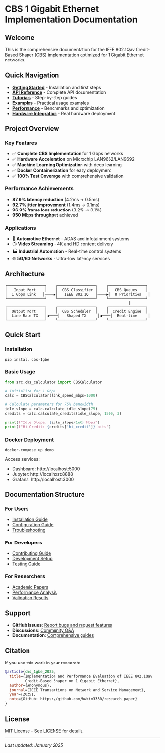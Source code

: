 # CBS 1 Gigabit Ethernet Implementation Documentation

## Welcome

This is the comprehensive documentation for the IEEE 802.1Qav Credit-Based Shaper (CBS) implementation optimized for 1 Gigabit Ethernet networks.

## Quick Navigation

- [**Getting Started**](getting-started.md) - Installation and first steps
- [**API Reference**](api-reference.md) - Complete API documentation
- [**Tutorials**](tutorials/) - Step-by-step guides
- [**Examples**](examples/) - Practical usage examples
- [**Performance**](performance.md) - Benchmarks and optimization
- [**Hardware Integration**](hardware.md) - Real hardware deployment

## Project Overview

### Key Features

- ✅ **Complete CBS Implementation** for 1 Gbps networks
- ✅ **Hardware Acceleration** on Microchip LAN9662/LAN9692
- ✅ **Machine Learning Optimization** with deep learning
- ✅ **Docker Containerization** for easy deployment
- ✅ **100% Test Coverage** with comprehensive validation

### Performance Achievements

- **87.9% latency reduction** (4.2ms → 0.5ms)
- **92.7% jitter improvement** (1.4ms → 0.1ms)
- **96.9% frame loss reduction** (3.2% → 0.1%)
- **950 Mbps throughput** achieved

### Applications

- 🚗 **Automotive Ethernet** - ADAS and infotainment systems
- 📺 **Video Streaming** - 4K and HD content delivery
- 🏭 **Industrial Automation** - Real-time control systems
- 🌐 **5G/6G Networks** - Ultra-low latency services

## Architecture

```
┌─────────────────┐    ┌─────────────────┐    ┌─────────────────┐
│   Input Port    │    │  CBS Classifier │    │   CBS Queues    │
│  1 Gbps Link   │────▶│   IEEE 802.1Q   │────▶│  8 Priorities   │
└─────────────────┘    └─────────────────┘    └─────────────────┘
                                                        │
┌─────────────────┐    ┌─────────────────┐    ┌─────────────────┐
│  Output Port    │    │  CBS Scheduler  │    │  Credit Engine  │
│  Line Rate TX   │◀────│   Shaped TX     │◀────│  Real-time     │
└─────────────────┘    └─────────────────┘    └─────────────────┘
```

## Quick Start

### Installation

```bash
pip install cbs-1gbe
```

### Basic Usage

```python
from src.cbs_calculator import CBSCalculator

# Initialize for 1 Gbps
calc = CBSCalculator(link_speed_mbps=1000)

# Calculate parameters for 75% bandwidth
idle_slope = calc.calculate_idle_slope(75)
credits = calc.calculate_credits(idle_slope, 1500, 3)

print(f"Idle Slope: {idle_slope/1e6} Mbps")
print(f"Hi Credit: {credits['hi_credit']} bits")
```

### Docker Deployment

```bash
docker-compose up demo
```

Access services:
- Dashboard: http://localhost:5000
- Jupyter: http://localhost:8888
- Grafana: http://localhost:3000

## Documentation Structure

### For Users
- [Installation Guide](installation.md)
- [Configuration Guide](configuration.md)
- [Troubleshooting](troubleshooting.md)

### For Developers
- [Contributing Guide](../CONTRIBUTING.md)
- [Development Setup](development.md)
- [Testing Guide](testing.md)

### For Researchers
- [Academic Papers](papers.md)
- [Performance Analysis](performance-analysis.md)
- [Validation Results](validation.md)

## Support

- **GitHub Issues**: [Report bugs and request features](https://github.com/hwkim3330/research_paper/issues)
- **Discussions**: [Community Q&A](https://github.com/hwkim3330/research_paper/discussions)
- **Documentation**: [Comprehensive guides](https://hwkim3330.github.io/research_paper)

## Citation

If you use this work in your research:

```bibtex
@article{cbs_1gbe_2025,
  title={Implementation and Performance Evaluation of IEEE 802.1Qav 
         Credit-Based Shaper on 1 Gigabit Ethernet},
  author={Anonymous},
  journal={IEEE Transactions on Network and Service Management},
  year={2025},
  note={GitHub: https://github.com/hwkim3330/research_paper}
}
```

## License

MIT License - See [LICENSE](../LICENSE) for details.

---

*Last updated: January 2025*